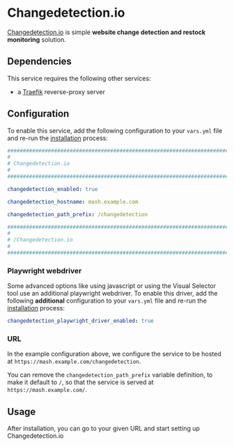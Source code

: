 # Changedetection.io

[Changedetection.io](https://github.com/dgtlmoon/changedetection.io) is simple  **website change detection and restock monitoring** solution.


## Dependencies

This service requires the following other services:

- a [Traefik](traefik.md) reverse-proxy server


## Configuration

To enable this service, add the following configuration to your `vars.yml` file and re-run the [installation](../installing.md) process:

```yaml
########################################################################
#                                                                      #
# Changedetection.io                                                   #
#                                                                      #
########################################################################

changedetection_enabled: true

changedetection_hostname: mash.example.com

changedetection_path_prefix: /changedetection

########################################################################
#                                                                      #
# /Changedetection.io                                                  #
#                                                                      #
########################################################################
```

### Playwright webdriver

Some advanced options like using javascript or using the Visual Selector tool use an additional playwright webdriver. To enable this driver, add the following **additional**  configuration to your `vars.yml` file and re-run the [installation](../installing.md) process:

```yaml
changedetection_playwright_driver_enabled: true
```


### URL

In the example configuration above, we configure the service to be hosted at `https://mash.example.com/changedetection`.

You can remove the `changedetection_path_prefix` variable definition, to make it default to `/`, so that the service is served at `https://mash.example.com/`.

## Usage

After installation, you can go to your given URL and start setting up Changedetection.io